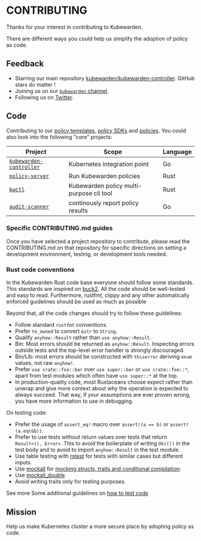 # CONTRIBUTING

Thanks for your interest in contributing to Kubewarden.

There are different ways you could help us simplify the adoption of policy as code.

## Feedback

* Starring our main repository [kubewarden/kubewarden-controller](https://github.com/kubewarden/kubewarden-controller). GitHub stars do matter !
* Joining us on our [`kubewarden` channel](https://kubernetes.slack.com/?redir=%2Fmessages%2Fkubewarden).
* Following us on [Twitter](https://twitter.com/kubewarden).

## Code 

Contributing to our [policy templates](https://github.com/topics/kubewarden-policy-template), [policy SDKs](https://github.com/topics/kubewarden-policy-sdk) and [policies](https://github.com/topics/kubewarden-policy).
You could also look into the following "core" projects:

| Project | Scope | Language |
|---------|---------|--------|
| [`kubewarden-controller`](https://github.com/kubewarden/kubewarden-controller) | Kubernetes integration point| Go |
| [`policy-server`](https://github.com/kubewarden/policy-server) | Run Kubewarden policies | Rust |
| [`kwctl`](https://github.com/kubewarden/kwctl) | Kubewarden policy multi-purpose cli tool | Rust |
| [`audit-scanner`](https://github.com/kubewarden/audit-scanner) | continously report policy results | Go |

### Specific CONTRIBUTING.md guides

Once you have selected a project repository to contribute, please read the CONTRIBUTING.md on that repository for specific
directions on setting a development environment, testing, or development tools needed.

### Rust code conventions

In the Kubewarden Rust code base everyone should follow some standards. This
standards are inspired on
[buck2](https://github.com/facebook/buck2/blob/main/HACKING.md#coding-conventions).
All the code should be well-tested and easy to read. Furthermore, rustfmt,
clippy and any other automatically enforced guidelines should be used as much
as possible

Beyond that, all the code changes should try to follow these guidelines:

- Follow standard `rustfmt` conventions.
- Prefer `to_owned` to convert `&str` to `String`.
- Qualify `anyhow::Result` rather than `use anyhow::Result`.
- Bin: Most errors should be returned as `anyhow::Result`. Inspecting errors
  outside tests and the top-level error handler is strongly discouraged.
- Bin/Lib: most errors should be constructed with `thiserror` deriving `enum`
  values, not raw `anyhow!`.
- Prefer `use crate::foo::bar` over `use super::bar` or `use crate::foo::*`,
  apart from test modules which often have `use super::*` at the top.
- In production-quality code, most Rustaceans choose expect rather than unwrap
  and give more context about why the operation is expected to always succeed.
  That way, if your assumptions are ever proven wrong, you have more
  information to use in debugging.

On testing code:

- Prefer the usage of `assert_eq!` macro over `assert!(a == b)` or
  `assert!(a.eq(&b))`.
- Prefer to use tests without return values over tests that return `Result<(),
  Error>`. This to avoid the boilerplate of writing `Ok(())` in the test body
  and to avoid to import `anyhow::Result` in the test module.
- Use table testing with [rstest](https://docs.rs/rstest/latest/rstest/) for
  tests with similar cases but different inputs.
- Use [mockall](https://docs.rs/mockall/latest/mockall/) for [mocking structs,
  traits and conditional
  compilation](https://github.com/oxidecomputer/omicron/blob/aceb7444938afb60f01fdf5ddeb05fd23349674d/illumos-utils/src/fstyp.rs#L33):
- Use [mockall_double](https://docs.rs/mockall_double/latest/mockall_double/#)
- Avoid writing traits only for testing purposes.

See more Some additional guidelines on [how to test
code](https://matklad.github.io/2021/05/31/how-to-test.html)

## Mission

Help us make Kubernetes cluster a more secure place by adopting policy as code.
